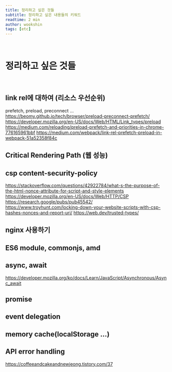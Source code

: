 ```yaml
---
title: 정리하고 싶은 것들
subtitle: 정리하고 싶은 내용들의 키워드
readtime: 2 min
author: wookshin
tags: [etc]
---
```


<br/>

# 정리하고 싶은 것들

<br/>

## link rel에 대하여 (리소스 우선순위)

prefetch, preload, preconnect ...
https://beomy.github.io/tech/browser/preload-preconnect-prefetch/
https://developer.mozilla.org/en-US/docs/Web/HTML/Link_types/preload
https://medium.com/reloading/preload-prefetch-and-priorities-in-chrome-776165961bbf
https://medium.com/webpack/link-rel-prefetch-preload-in-webpack-51a52358f84c

## Critical Rendering Path (웹 성능)

## csp content-security-policy

https://stackoverflow.com/questions/42922784/what-s-the-purpose-of-the-html-nonce-attribute-for-script-and-style-elements
https://developer.mozilla.org/en-US/docs/Web/HTTP/CSP
https://research.google/pubs/pub45542/
https://www.troyhunt.com/locking-down-your-website-scripts-with-csp-hashes-nonces-and-report-uri/
https://web.dev/trusted-types/

## nginx 사용하기

## ES6 module, commonjs, amd

## async, await
https://developer.mozilla.org/ko/docs/Learn/JavaScript/Asynchronous/Async_await

## promise

## event delegation

## memory cache(localStorage ...)

## API error handling 
https://coffeeandcakeandnewjeong.tistory.com/37

<br/><br/><br/><br/><br/>
